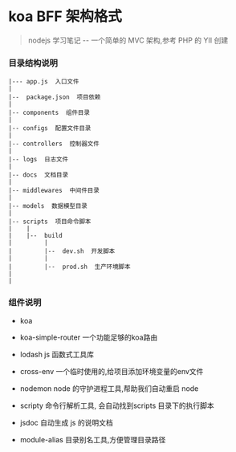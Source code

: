 # koa BFF 架构格式

> nodejs 学习笔记 -- 一个简单的 MVC 架构,参考 PHP 的 YII 创建

### 目录结构说明

```
|--- app.js  入口文件
|
|--  package.json  项目依赖
|
|-- components  组件目录
|
|-- configs  配置文件目录 
|
|-- controllers  控制器文件
|
|-- logs  日志文件 
|
|-- docs  文档目录
|
|-- middlewares  中间件目录
|
|-- models  数据模型目录
|
|-- scripts  项目命令脚本
|    |
|    |--  build 
|         |
|         |--  dev.sh  开发脚本
|         |
|         |--  prod.sh  生产环境脚本
|    
|    

```

### 组件说明

- koa
- koa-simple-router  一个功能足够的koa路由
- lodash  js 函数式工具库

- cross-env  一个临时使用的,给项目添加环境变量的env文件
- nodemon  node 的守护进程工具,帮助我们自动重启 node
- scripty  命令行解析工具, 会自动找到scripts 目录下的执行脚本
- jsdoc  自动生成 js 的说明文档
- module-alias  目录别名工具,方便管理目录路径